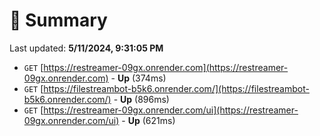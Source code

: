 # 📖 Summary
Last updated: **5/11/2024, 9:31:05 PM**

- `GET` [https://restreamer-09gx.onrender.com](https://restreamer-09gx.onrender.com) - **Up** (374ms)
- `GET` [https://filestreambot-b5k6.onrender.com/](https://filestreambot-b5k6.onrender.com/) - **Up** (896ms)
- `GET` [https://restreamer-09gx.onrender.com/ui](https://restreamer-09gx.onrender.com/ui) - **Up** (621ms)
